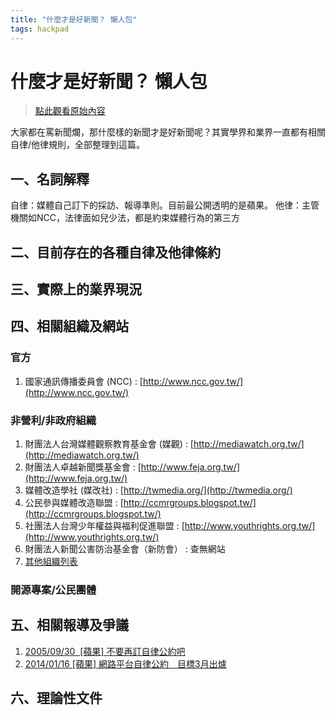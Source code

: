 ```yaml
---
title: "什麼才是好新聞？ 懶人包"
tags: hackpad
---
```


# 什麼才是好新聞？ 懶人包

> [點此觀看原始內容](https://g0v.hackpad.tw/XtlCcAA1FA9)


大家都在罵新聞爛，那什麼樣的新聞才是好新聞呢？其實學界和業界一直都有相關自律/他律規則，全部整理到這篇。

## 一、名詞解釋

自律：媒體自己訂下的採訪、報導準則。目前最公開透明的是蘋果。
他律：主管機關如NCC，法律面如兒少法，都是約束媒體行為的第三方


## 二、目前存在的各種自律及他律條約




## 三、實際上的業界現況




## 四、相關組織及網站

### 官方

1.  國家通訊傳播委員會 (NCC) : [http://www.ncc.gov.tw/](http://www.ncc.gov.tw/)

### 非營利/非政府組織

1.  財團法人台灣媒體觀察教育基金會 (媒觀) : [http://mediawatch.org.tw/](http://mediawatch.org.tw/)
2.  財團法人卓越新聞獎基金會 : [http://www.feja.org.tw/](http://www.feja.org.tw/)
3.  媒體改造學社 (媒改社) : [http://twmedia.org/](http://twmedia.org/)
4.  公民參與媒體改造聯盟 : [http://ccmrgroups.blogspot.tw/](http://ccmrgroups.blogspot.tw/)
5.  社團法人台灣少年權益與福利促進聯盟 : [http://www.youthrights.org.tw/](http://www.youthrights.org.tw/)
6.  財團法人新聞公害防治基金會（新防會） : 查無網站
7.  [其他組織列表](http://mediawatch.org.tw/taxonomy/term/75)

### 開源專案/公民團體




## 五、相關報導及爭議

1.  [2005/09/30  \[蘋果\] 不要再訂自律公約吧](http://www.appledaily.com.tw/appledaily/article/headline/20050903/2023673/)
2.  [2014/01/16 \[蘋果\] 網路平台自律公約　目標3月出爐](http://www.appledaily.com.tw/realtimenews/article/new/20140116/327902/)


## 六、理論性文件





